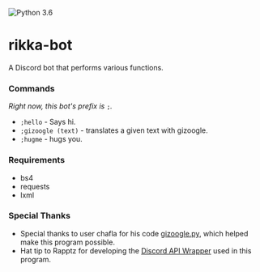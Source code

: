 ![Python 3.6](https://img.shields.io/badge/python-3.6-blue.svg)
# rikka-bot
A Discord bot that performs various functions.

### Commands
*Right now, this bot's prefix is* `;`*.*
- `;hello` - Says hi.
- `;gizoogle (text)` - translates a given text with gizoogle.
- `;hugme` - hugs you.

### Requirements
- bs4
- requests
- lxml

### Special Thanks
- Special thanks to user chafla for his code [gizoogle.py](https://github.com/chafla/gizoogle-py), which helped make this program possible.
- Hat tip to Rapptz for developing the [Discord API Wrapper](https://github.com/Rapptz/discord.py) used in this program.
